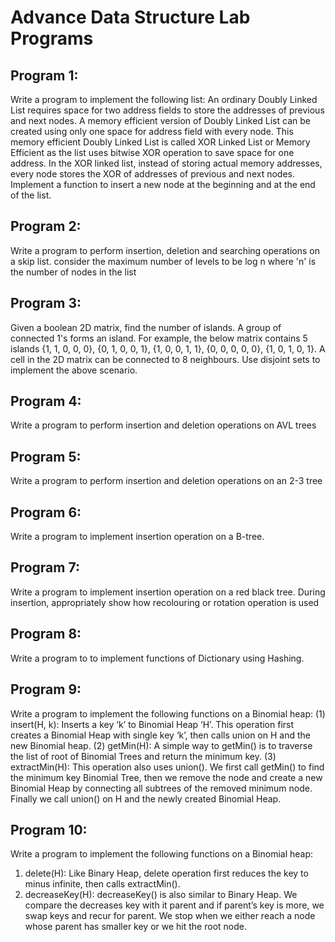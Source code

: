 # Advance Data Structure Lab Programs
## Program 1:
Write a program to implement the following list: An ordinary Doubly Linked List requires space for two address fields to store the addresses of previous and next nodes. A memory efficient version of Doubly Linked List can be created using only one space for address field with every node. This memory efficient Doubly Linked List is called XOR Linked List or Memory Efficient as the list uses bitwise XOR operation to save space for one address. In the XOR linked list, instead of storing actual memory addresses, every node stores the XOR of addresses of previous and next nodes.
Implement a function to insert a new node at the beginning and at the end of the list. 
## Program 2:
Write a program to perform insertion, deletion and searching operations on a skip list.
consider the maximum number of levels to be log n where 'n' is the number of nodes in the list
## Program 3:
Given a boolean 2D matrix, find the number of islands. A group of connected 1's forms an island. 
For example, the below matrix contains 5 islands
{1, 1, 0, 0, 0}, {0, 1, 0, 0, 1}, {1, 0, 0, 1, 1}, {0, 0, 0, 0, 0}, {1, 0, 1, 0, 1}.
 A cell in the 2D matrix can be connected to 8 neighbours. Use disjoint sets to implement the above scenario.
## Program 4:
Write a program to perform insertion and deletion operations on AVL trees
## Program 5:
Write a program to perform insertion and deletion operations on an 2-3 tree
## Program 6:
Write a program to implement insertion operation on a B-tree.
## Program 7:
Write a program to implement insertion operation on a red black tree. During insertion, appropriately show how recolouring or rotation operation is used
## Program 8:
Write a program to to implement functions of Dictionary using Hashing.
## Program 9:
Write a program to implement the following functions on a Binomial heap:
(1) insert(H, k): Inserts a key ‘k’ to Binomial Heap ‘H’. This operation first creates a Binomial Heap with single key ‘k’, then calls union on H and the new Binomial heap.
(2) getMin(H): A simple way to getMin() is to traverse the list of root of Binomial Trees and return the minimum key. 
(3) extractMin(H): This operation also uses union(). We first call getMin() to find the minimum key Binomial Tree, then we remove the node and create a new Binomial Heap by connecting all subtrees of the removed minimum node. Finally we call union() on H and the newly created Binomial Heap.
## Program 10:
Write a program to implement the following functions on a Binomial heap:
1.	delete(H): Like Binary Heap, delete operation first reduces the key to minus infinite, then calls extractMin().
2.	decreaseKey(H): decreaseKey() is also similar to Binary Heap. We compare the decreases key with it parent and if parent’s key is more, we swap keys and recur for parent. We stop when we either reach a node whose parent has smaller key or we hit the root node.
